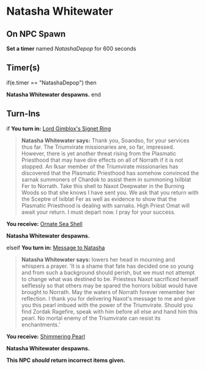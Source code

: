 # Natasha Whitewater

## On NPC Spawn

**Set a timer** named *NatashaDepop* for 600 seconds
## Timer(s)

if(e.timer == "NatashaDepop") then


**Natasha Whitewater despawns.**
end

## Turn-Ins



if **You turn in:** [Lord Gimblox's Signet Ring](/item/28018)


>**Natasha Whitewater says:** Thank you, Soandso, for your services thus far. The Triumvirate missionaries are, so far, impressed. However, there is yet another threat rising from the Plasmatic Priesthood that may have dire effects on all of Norrath if it is not stopped. An Iksar member of the Triumvirate missionaries has discovered that the Plasmatic Priesthood has somehow convinced the sarnak summoners of Chardok to assist them in summoning Ixilblat Fer to Norrath. Take this shell to Naxot Deepwater in the Burning Woods so that she knows I have sent you. We ask that you return with the Sceptre of Ixiblat Fer as well as evidence to show that the Plasmatic Priesthood is dealing with sarnaks. High Priest Omat will await your return. I must depart now. I pray for your success.


 **You receive:**  [Ornate Sea Shell](/item/28056) 


**Natasha Whitewater despawns.**

elseif **You turn in:** [Message to Natasha](/item/28052)


>**Natasha Whitewater says:** lowers her head in mourning and whispers a prayer. 'It is a shame that fate has decided one so young and from such a background should perish, but we must not attempt to change what was destined to be. Priestess Naxot sacrificed herself selflessly so that others may be spared the horrors Ixiblat would have brought to Norrath. May the waters of Norrath forever remember her reflection. I thank you for delivering Naxot's message to me and give you this pearl imbued with the power of the Triumvirate. Should you find Zordak Ragefire, speak with him before all else and hand him this pearl. No mortal enemy of the Triumvirate can resist its enchantments.'


 **You receive:**  [Shimmering Pearl](/item/28054) 


**Natasha Whitewater despawns.**

**This NPC *should* return incorrect items given.**
